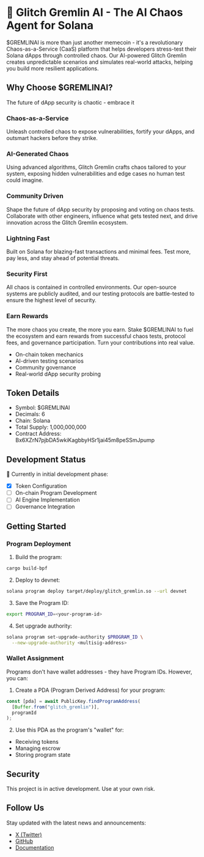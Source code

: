 # 🤖 Glitch Gremlin AI - The AI Chaos Agent for Solana

$GREMLINAI is more than just another memecoin - it's a revolutionary Chaos-as-a-Service (CaaS) platform that helps developers stress-test their Solana dApps through controlled chaos. Our AI-powered Glitch Gremlin creates unpredictable scenarios and simulates real-world attacks, helping you build more resilient applications.

## Why Choose $GREMLINAI?

The future of dApp security is chaotic - embrace it

### Chaos-as-a-Service
Unleash controlled chaos to expose vulnerabilities, fortify your dApps, and outsmart hackers before they strike.

### AI-Generated Chaos
Using advanced algorithms, Glitch Gremlin crafts chaos tailored to your system, exposing hidden vulnerabilities and edge cases no human test could imagine.

### Community Driven
Shape the future of dApp security by proposing and voting on chaos tests. Collaborate with other engineers, influence what gets tested next, and drive innovation across the Glitch Gremlin ecosystem.

### Lightning Fast
Built on Solana for blazing-fast transactions and minimal fees. Test more, pay less, and stay ahead of potential threats.

### Security First
All chaos is contained in controlled environments. Our open-source systems are publicly audited, and our testing protocols are battle-tested to ensure the highest level of security.

### Earn Rewards
The more chaos you create, the more you earn. Stake $GREMLINAI to fuel the ecosystem and earn rewards from successful chaos tests, protocol fees, and governance participation. Turn your contributions into real value.

- On-chain token mechanics
- AI-driven testing scenarios
- Community governance
- Real-world dApp security probing

## Token Details

- Symbol: $GREMLINAI
- Decimals: 6  
- Chain: Solana  
- Total Supply: 1,000,000,000  
- Contract Address: Bx6XZrN7pjbDA5wkiKagbbyHSr1jai45m8peSSmJpump

## Development Status

🚧 Currently in initial development phase:
- [x] Token Configuration
- [ ] On-chain Program Development
- [ ] AI Engine Implementation
- [ ] Governance Integration

## Getting Started

### Program Deployment

1. Build the program:
```bash
cargo build-bpf
```

2. Deploy to devnet:
```bash
solana program deploy target/deploy/glitch_gremlin.so --url devnet
```

3. Save the Program ID:
```bash
export PROGRAM_ID=<your-program-id>
```

4. Set upgrade authority:
```bash
solana program set-upgrade-authority $PROGRAM_ID \
  --new-upgrade-authority <multisig-address>
```

### Wallet Assignment

Programs don't have wallet addresses - they have Program IDs. However, you can:
1. Create a PDA (Program Derived Address) for your program:
```typescript
const [pda] = await PublicKey.findProgramAddress(
  [Buffer.from("glitch_gremlin")],
  programId
);
```

2. Use this PDA as the program's "wallet" for:
- Receiving tokens
- Managing escrow
- Storing program state

## Security

This project is in active development. Use at your own risk.

## Follow Us

Stay updated with the latest news and announcements:

- [X (Twitter)](https://x.com/glitchgremlinai)
- [GitHub](https://github.com/geeknik/glitch-gremlin-ai)
- [Documentation](https://ggai.gitbook.io/ggai-docs)
